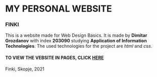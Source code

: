 # MY PERSONAL WEBSITE 
### FINKI
This is a website made for Web Design Basics. 
It is made by **Dimitar Grozdanov** with index **203090** studying **Application of Information Technologies**.
The used technologies for the project are *html* and *css*.
#### TO VIEW THE VEBSITE IN PAGES, CLICK **[HERE](https://liberax.github.io/my_personal_website/203090.html)**


Finki, Skopje, 2021
